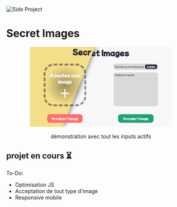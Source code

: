 ![Side Project](https://img.shields.io/badge/Side%20Project-7ea8be?style=for-the-badge)

# Secret Images
<p align="center">
<img src="ressources/thumbnail.png" alt="thumbnail" width="75%"/>
</p>
<p align="center">démonstration avec tout les inputs actifs</p>

## projet en cours ⏳

To-Do:
- Optimisation JS
- Acceptation de tout type d'image
- Responsive mobile